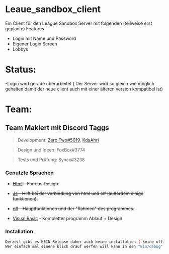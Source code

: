 
# Leaue_sandbox_client

Ein Client für den League Sandbox Server mit folgenden (teilweise erst geplante) Features
  - Login mit Name und Password
  - Eigener Login Screen
  - Lobbys

# Status:
  -Login wird gerade überarbeitet ( Der Server wird so gleich wie möglich gehalten damit der neue client auch mit einer älteren version kompatibel ist)
  


# Team:
## Team Makiert mit Discord Taggs
> Development:
> [Zero Two#5019](https://discord.gg/yxh7wpR),
> [KdaAhri](https://twitter.com/kdaahri)

> Design und Ideen:
> FoxBox#3774

> Tests und Prüfung:
> Syncx#3238

### Genutzte Sprachen

* ~~[Html](https://de.wikipedia.org/wiki/Hypertext_Markup_Language) - Für das Design.~~
* ~~[Js](https://de.wikipedia.org/wiki/JavaScript) - Hilft bei der verbindung von html und c# (außerdem einige funktionen).~~
* ~~[c#](https://de.wikipedia.org/wiki/C-Sharp) - Hauptfunktionen und der "Rahmen" des programmes.~~

* [Visual Basic](https://de.wikipedia.org/wiki/Visual_Basic) - Kompletter programm Ablauf + Design
### Installation

```sh
Derzeit gibt es KEIN Release daher auch keine installation ( keine offizielle)
Wer einfach mal einene blick drauf werfen will kann in den "Bin/debug" ordner gehen dort liegt eine exe :)
```

